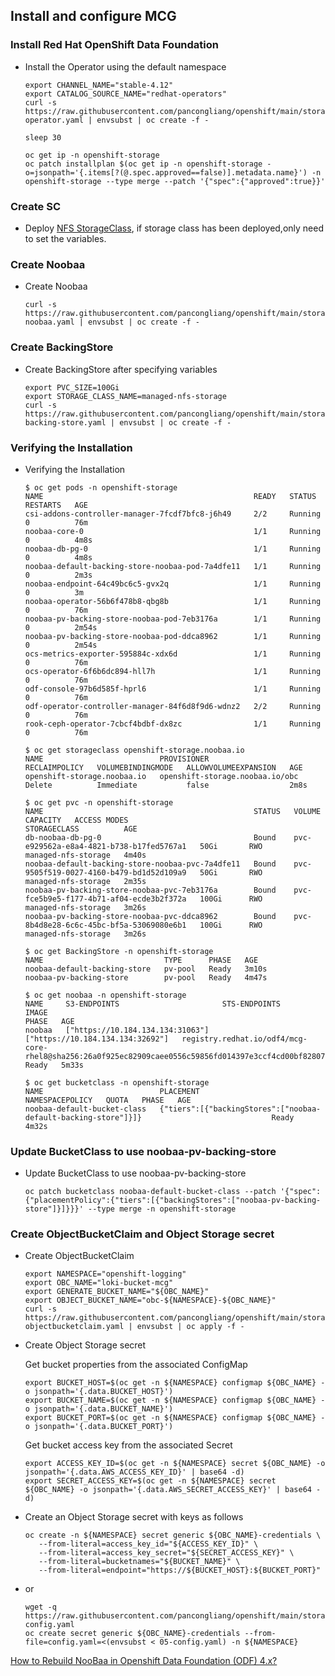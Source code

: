 ## Install and configure MCG

### Install Red Hat OpenShift Data Foundation
* Install the Operator using the default namespace
  ```
  export CHANNEL_NAME="stable-4.12"
  export CATALOG_SOURCE_NAME="redhat-operators"
  curl -s https://raw.githubusercontent.com/pancongliang/openshift/main/storage/mcg/01-operator.yaml | envsubst | oc create -f -

  sleep 30

  oc get ip -n openshift-storage
  oc patch installplan $(oc get ip -n openshift-storage -o=jsonpath='{.items[?(@.spec.approved==false)].metadata.name}') -n openshift-storage --type merge --patch '{"spec":{"approved":true}}'
  ```


### Create SC
* Deploy [NFS StorageClass](https://github.com/pancongliang/openshift/blob/main/storage/nfs-storageclass/readme.md), if storage class has been deployed,only need to set the variables.


### Create Noobaa
* Create Noobaa
  ```
  curl -s https://raw.githubusercontent.com/pancongliang/openshift/main/storage/mcg/02-noobaa.yaml | envsubst | oc create -f -
  ```

### Create BackingStore
* Create BackingStore after specifying variables
  ```
  export PVC_SIZE=100Gi
  export STORAGE_CLASS_NAME=managed-nfs-storage
  curl -s https://raw.githubusercontent.com/pancongliang/openshift/main/storage/mcg/03-backing-store.yaml | envsubst | oc create -f -
  ```

### Verifying the Installation
* Verifying the Installation
  ```
  $ oc get pods -n openshift-storage
  NAME                                               READY   STATUS    RESTARTS   AGE
  csi-addons-controller-manager-7fcdf7bfc8-j6h49     2/2     Running   0          76m
  noobaa-core-0                                      1/1     Running   0          4m8s
  noobaa-db-pg-0                                     1/1     Running   0          4m8s
  noobaa-default-backing-store-noobaa-pod-7a4dfe11   1/1     Running   0          2m3s
  noobaa-endpoint-64c49bc6c5-gvx2q                   1/1     Running   0          3m
  noobaa-operator-56b6f478b8-qbg8b                   1/1     Running   0          76m
  noobaa-pv-backing-store-noobaa-pod-7eb3176a        1/1     Running   0          2m54s
  noobaa-pv-backing-store-noobaa-pod-ddca8962        1/1     Running   0          2m54s
  ocs-metrics-exporter-595884c-xdx6d                 1/1     Running   0          76m
  ocs-operator-6f6b6dc894-hll7h                      1/1     Running   0          76m
  odf-console-97b6d585f-hprl6                        1/1     Running   0          76m
  odf-operator-controller-manager-84f6d8f9d6-wdnz2   2/2     Running   0          76m
  rook-ceph-operator-7cbcf4bdbf-dx8zc                1/1     Running   0          76m

  $ oc get storageclass openshift-storage.noobaa.io
  NAME                          PROVISIONER                       RECLAIMPOLICY   VOLUMEBINDINGMODE   ALLOWVOLUMEEXPANSION   AGE
  openshift-storage.noobaa.io   openshift-storage.noobaa.io/obc   Delete          Immediate           false                  2m8s
  
  $ oc get pvc -n openshift-storage
  NAME                                               STATUS   VOLUME                                     CAPACITY   ACCESS MODES   
  STORAGECLASS          AGE
  db-noobaa-db-pg-0                                  Bound    pvc-e929562a-e8a4-4821-b738-b17fed5767a1   50Gi       RWO            
  managed-nfs-storage   4m40s
  noobaa-default-backing-store-noobaa-pvc-7a4dfe11   Bound    pvc-9505f519-0027-4160-b479-bd1d52d109a9   50Gi       RWO            
  managed-nfs-storage   2m35s
  noobaa-pv-backing-store-noobaa-pvc-7eb3176a        Bound    pvc-fce5b9e5-f177-4b71-af04-ecde3b2f372a   100Gi      RWO            
  managed-nfs-storage   3m26s
  noobaa-pv-backing-store-noobaa-pvc-ddca8962        Bound    pvc-8b4d8e28-6c6c-45bc-bf5a-53069080e6b1   100Gi      RWO            
  managed-nfs-storage   3m26s

  $ oc get BackingStore -n openshift-storage
  NAME                           TYPE      PHASE   AGE
  noobaa-default-backing-store   pv-pool   Ready   3m10s
  noobaa-pv-backing-store        pv-pool   Ready   4m47s

  $ oc get noobaa -n openshift-storage
  NAME     S3-ENDPOINTS                       STS-ENDPOINTS                      IMAGE                                                                                                            PHASE   AGE
  noobaa   ["https://10.184.134.134:31063"]   ["https://10.184.134.134:32692"]   registry.redhat.io/odf4/mcg-core-rhel8@sha256:26a0f925ec82909caee0556c59856fd014397e3ccf4cd00bf82807c1a7cdc8b5   Ready   5m33s

  $ oc get bucketclass -n openshift-storage
  NAME                          PLACEMENT                                                        NAMESPACEPOLICY   QUOTA   PHASE   AGE
  noobaa-default-bucket-class   {"tiers":[{"backingStores":["noobaa-default-backing-store"]}]}                             Ready   4m32s
  ```

### Update BucketClass to use noobaa-pv-backing-store
* Update BucketClass to use noobaa-pv-backing-store
  ```
  oc patch bucketclass noobaa-default-bucket-class --patch '{"spec":{"placementPolicy":{"tiers":[{"backingStores":["noobaa-pv-backing-store"]}]}}}' --type merge -n openshift-storage
  ```


### Create ObjectBucketClaim and Object Storage secret 
* Create ObjectBucketClaim
   ```
   export NAMESPACE="openshift-logging"
   export OBC_NAME="loki-bucket-mcg"
   export GENERATE_BUCKET_NAME="${OBC_NAME}"
   export OBJECT_BUCKET_NAME="obc-${NAMESPACE}-${OBC_NAME}"
   curl -s https://raw.githubusercontent.com/pancongliang/openshift/main/storage/mcg/04-objectbucketclaim.yaml | envsubst | oc apply -f -
   ```

* Create Object Storage secret

  Get bucket properties from the associated ConfigMap
   ```
   export BUCKET_HOST=$(oc get -n ${NAMESPACE} configmap ${OBC_NAME} -o jsonpath='{.data.BUCKET_HOST}')
   export BUCKET_NAME=$(oc get -n ${NAMESPACE} configmap ${OBC_NAME} -o jsonpath='{.data.BUCKET_NAME}')
   export BUCKET_PORT=$(oc get -n ${NAMESPACE} configmap ${OBC_NAME} -o jsonpath='{.data.BUCKET_PORT}')
   ```
  Get bucket access key from the associated Secret
   ```
   export ACCESS_KEY_ID=$(oc get -n ${NAMESPACE} secret ${OBC_NAME} -o jsonpath='{.data.AWS_ACCESS_KEY_ID}' | base64 -d)
   export SECRET_ACCESS_KEY=$(oc get -n ${NAMESPACE} secret ${OBC_NAME} -o jsonpath='{.data.AWS_SECRET_ACCESS_KEY}' | base64 -d)
   ```

* Create an Object Storage secret with keys as follows
   ```
   oc create -n ${NAMESPACE} secret generic ${OBC_NAME}-credentials \
      --from-literal=access_key_id="${ACCESS_KEY_ID}" \
      --from-literal=access_key_secret="${SECRET_ACCESS_KEY}" \
      --from-literal=bucketnames="${BUCKET_NAME}" \
      --from-literal=endpoint="https://${BUCKET_HOST}:${BUCKET_PORT}"
   ```
* or  
   ```
   wget -q https://raw.githubusercontent.com/pancongliang/openshift/main/storage/mcg/05-config.yaml
   oc create secret generic ${OBC_NAME}-credentials --from-file=config.yaml=<(envsubst < 05-config.yaml) -n ${NAMESPACE}
   ```

[How to Rebuild NooBaa in Openshift Data Foundation (ODF) 4.x?](https://access.redhat.com/solutions/5948631)
